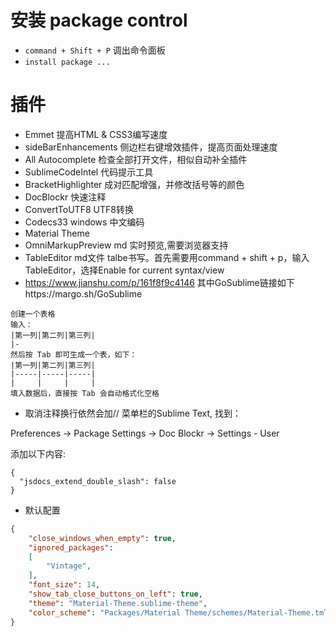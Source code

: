# 安装 package control
- `command + Shift + P` 调出命令面板
- `install package ...`

# 插件
- Emmet 提高HTML & CSS3编写速度
- sideBarEnhancements 侧边栏右键增效插件，提高页面处理速度
- All Autocomplete 检查全部打开文件，相似自动补全插件
- SublimeCodeIntel 代码提示工具
- BracketHighlighter 成对匹配增强，并修改括号等的颜色
- DocBlockr 快速注释
- ConvertToUTF8 UTF8转换
- Codecs33 windows 中文编码
- Material Theme
- OmniMarkupPreview md 实时预览,需要浏览器支持
- TableEditor md文件 talbe书写。首先需要用command + shift + p，输入 TableEditor，选择Enable for current syntax/view
- https://www.jianshu.com/p/161f8f9c4146 其中GoSublime链接如下https://margo.sh/GoSublime
```
创建一个表格
输入：
|第一列|第二列|第三列|
|-
然后按 Tab 即可生成一个表，如下：
|第一列|第二列|第三列|
|-----|-----|-----|
|     |     |     |
填入数据后，直接按 Tab 会自动格式化空格

```




- 取消注释换行依然会加//
菜单栏的Sublime Text, 找到：

Preferences -> Package Settings -> Doc Blockr -> Settings - User

添加以下内容:

```
{
  "jsdocs_extend_double_slash": false
}
```

- 默认配置
```json
{
	"close_windows_when_empty": true,
	"ignored_packages":
	[
		"Vintage",
	],
	"font_size": 14,
	"show_tab_close_buttons_on_left": true,
	"theme": "Material-Theme.sublime-theme",
	"color_scheme": "Packages/Material Theme/schemes/Material-Theme.tmTheme",
}

```
